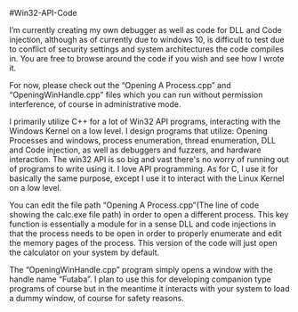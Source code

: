 #Win32-API-Code

I’m currently creating my own debugger as well as code for DLL and Code injection, although as of currently due to windows 10, is difficult to test due to conflict of security settings and system architectures the code compiles in. You are free to browse around the code if you wish and see how I wrote it.

For now, please check out the “Opening A Process.cpp” and “OpeningWinHandle.cpp” files which you can run without permission interference, of course in administrative mode. 

I primarily utilize C++ for a lot of Win32 API programs, interacting with the Windows Kernel on a low level. I design programs that utilize: Opening Processes and windows, process enumeration, thread enumeration, DLL and Code injection, as well as debuggers and fuzzers, and hardware interaction. The win32 API is so big and vast there's no worry of running out of programs to write using it. I love API programming. As for C, I use it for basically the same purpose, except I use it to interact with the Linux Kernel on a low level.

You can edit the file path “Opening A Process.cpp”(The line of code showing the calc.exe file path) in order to open a different process. This key function is essentially a module for in a sense DLL and code injections in that the process needs to be open in order to properly enumerate and edit the memory pages of the process. This version of the code will just open the calculator on your system by default.

The “OpeningWinHandle.cpp” program simply opens a window with the handle name “Futaba”. I plan to use this for developing companion type programs of course but in the meantime it interacts with your system to load a dummy window, of course for safety reasons. 

